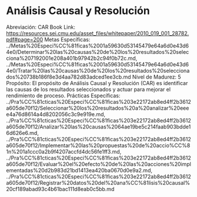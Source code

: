 # Análisis Causal y Resolución

Abreviación: CAR
Book Link: https://resources.sei.cmu.edu/asset_files/whitepaper/2010_019_001_28782.pdf#page=200
Metas Específicas: ../Metas%20Especi%CC%81ficas%2001a59630d53145479e64a6d0e43d64e0/Determinar%20las%20causas%20de%20los%20resultados%20selecciona%207192001e208a401b97942b2c94f0b72c.md, ../Metas%20Especi%CC%81ficas%2001a59630d53145479e64a6d0e43d64e0/Tratar%20las%20causas%20de%20los%20resultados%20seleccionados%20738b186f8e3d4aa782d83adced1ee3cb.md
Nivel de Madurez: 5
Propósito: El propósito de Análisis Causal y Resolución (CAR) es identificar las
causas de los resultados seleccionados y actuar para mejorar el rendimiento de proceso.
Prácticas Específicas: ../Pra%CC%81cticas%20Especi%CC%81ficas%203e22172ab8ed4ff2b3612a605de70f12/Seleccionar%20los%20resultados%20a%20analizar%20eeee4a76d8614a4d8202056c3c9e919e.md, ../Pra%CC%81cticas%20Especi%CC%81ficas%203e22172ab8ed4ff2b3612a605de70f12/Analizar%20las%20causas%2064ae19be5c214faab903bdde16d626e6.md, ../Pra%CC%81cticas%20Especi%CC%81ficas%203e22172ab8ed4ff2b3612a605de70f12/Implementar%20las%20propuestas%20de%20accio%CC%81n%201a1ccc0a2b9f4207accfd4dc56fe1ff3.md, ../Pra%CC%81cticas%20Especi%CC%81ficas%203e22172ab8ed4ff2b3612a605de70f12/Evaluar%20el%20efecto%20de%20las%20acciones%20implementadas%20d2b983d21bd1413ea420ba0670d0e9a2.md, ../Pra%CC%81cticas%20Especi%CC%81ficas%203e22172ab8ed4ff2b3612a605de70f12/Registrar%20datos%20del%20ana%CC%81lisis%20causal%20cf189abad93c4b61bac111d8eab0c5bb.md